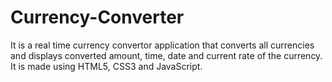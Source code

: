 # Currency-Converter
It is a real time currency convertor application that converts all currencies and displays converted amount, time, date and current rate of the currency.
It is made using HTML5, CSS3 and JavaScript.
